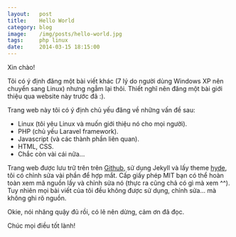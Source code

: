 ```yaml
---
layout:   post
title:    Hello World
category: blog
image:    /img/posts/hello-world.jpg
tags:     php linux
date:     2014-03-15 18:15:00
---
```


Xin chào!

Tôi có ý định đăng một bài viết khác (7 lý do người dùng Windows XP nên chuyển sang Linux) nhưng ngẫm lại thôi.
Thiết nghĩ nên đăng một bài giới thiệu qua website này trước đã :).

Trang web này tôi có ý định chủ yếu đăng về những vấn đề sau:

* Linux (tôi yêu Linux và muốn giới thiệu nó cho mọi người).
* PHP (chủ yếu Laravel framework).
* Javascript (và các thành phần liên quan).
* HTML, CSS.
* Chắc còn vài cái nữa...

Trang web được lưu trữ trên trên [Github](https://github.com/anhskohbo/anhskohbo.github.io), sử dụng Jekyll và lấy theme [hyde](http://hyde.getpoole.com), tôi có chỉnh sửa vài phần để hợp mắt.
Cấp giấy phép MIT  bạn có thể hoàn toàn xem mã nguồn lấy và chỉnh sửa nó (thực ra cũng chả có gì mà xem ^^).
Tuy nhiên mọi bài viết của tôi đều không được sử dụng, chỉnh sửa... mà không ghi rõ nguồn. 

Okie, nói nhăng quậy đủ rồi, có lẽ nên dừng, cảm ơn đã đọc.

Chúc mọi điều tốt lành!
